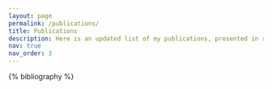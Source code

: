 ```yaml
---
layout: page
permalink: /publications/
title: Publications
description: Here is an updated list of my publications, presented in reverse chronological order.
nav: true
nav_order: 3
---
```


<!-- _pages/publications.md -->
<div class="publications">

{% bibliography %}

</div>
